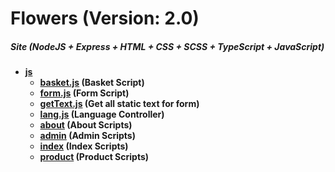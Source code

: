 # Flowers (Version: 2.0)
##### Site (NodeJS + Express + HTML + CSS + SCSS + TypeScript + JavaScript)
- **[js](./)**
    - **[basket.js](./basket.js) (Basket Script)**
    - **[form.js](./form.js) (Form Script)**
    - **[getText.js](./getText.js) (Get all static text for form)**
    - **[lang.js](./lang.js) (Language Controller)**
    - **[about](./about) (About Scripts)**
    - **[admin](./admin) (Admin Scripts)**
    - **[index](./index) (Index Scripts)**
    - **[product](./product) (Product Scripts)**